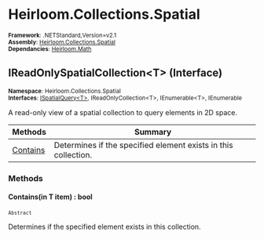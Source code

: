 # Heirloom.Collections.Spatial

<small>**Framework**: .NETStandard,Version=v2.1</small>  
<small>**Assembly**: [Heirloom.Collections.Spatial](../Heirloom.Collections.Spatial/Heirloom.Collections.Spatial.md)</small>  
<small>**Dependancies**: [Heirloom.Math](../Heirloom.Math/Heirloom.Math.md)</small>  

## IReadOnlySpatialCollection\<T> (Interface)
<small>**Namespace**: Heirloom.Collections.Spatial</small>  
<small>**Interfaces**: [ISpatialQuery\<T>](Heirloom.Collections.Spatial.ISpatialQuery[T].md), IReadOnlyCollection\<T>, IEnumerable\<T>, IEnumerable</small>  

A read-only view of a spatial collection to query elements in 2D space.

| Methods                  | Summary                                                        |
|--------------------------|----------------------------------------------------------------|
| [Contains](#CONC6E9849A) | Determines if the specified element exists in this collection. |

### Methods

#### <a name="CONC6E9849A"></a>Contains(in T item) : bool
<small>`Abstract`</small>

Determines if the specified element exists in this collection.



